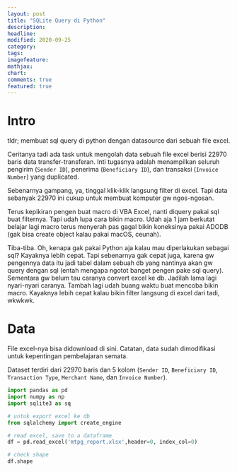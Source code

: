 ```yaml
---
layout: post
title: "SQLite Query di Python"
description: 
headline: 
modified: 2020-09-25
category: 
tags: 
imagefeature: 
mathjax: 
chart: 
comments: true
featured: true
---
```

# Intro

tldr; membuat sql query di python dengan datasource dari sebuah file excel.

Ceritanya tadi ada task untuk mengolah data sebuah file excel berisi 22970 baris data transfer-transferan. Inti tugasnya adalah menampilkan seluruh pengirim (```Sender ID```), penerima (```Beneficiary ID```), dan transaksi (```Invoice Number```) yang duplicated.

Sebenarnya gampang, ya, tinggal klik-klik langsung filter di excel. Tapi data sebanyak 22970 ini cukup untuk membuat komputer gw ngos-ngosan. 

Terus kepikiran pengen buat macro di VBA Excel, nanti diquery pakai sql buat filternya. Tapi udah lupa cara bikin macro. Udah aja 1 jam berkutat belajar lagi macro terus menyerah pas gagal bikin koneksinya pakai ADODB (gak bisa create object kalau pakai macOS, ceunah). 

Tiba-tiba. Oh, kenapa gak pakai Python aja kalau mau diperlakukan sebagai sql? Kayaknya lebih cepat. Tapi sebenarnya gak cepat juga, karena gw pengennya data itu jadi tabel dalam sebuah db yang nantinya akan gw query dengan sql (entah mengapa ngotot banget pengen pake sql query). Sementara gw belum tau caranya convert excel ke db. Jadilah lama lagi nyari-nyari caranya. Tambah lagi udah buang waktu buat mencoba bikin macro. Kayaknya lebih cepat kalau bikin filter langsung di excel dari tadi, wkwkwk.

# Data
File excel-nya bisa didownload di sini. Catatan, data sudah dimodifikasi untuk kepentingan pembelajaran semata. 

Dataset terdiri dari 22970 baris dan 5 kolom (```Sender ID```, ```Beneficiary ID```, ```Transaction Type```,  ```Merchant Name```, dan ```Invoice Number```).

```python
import pandas as pd
import numpy as np
import sqlite3 as sq

# untuk export excel ke db
from sqlalchemy import create_engine

# read excel, save to a dataframe
df = pd.read_excel('mtpg_report.xlsx',header=0, index_col=0)

# check shape
df.shape
````
